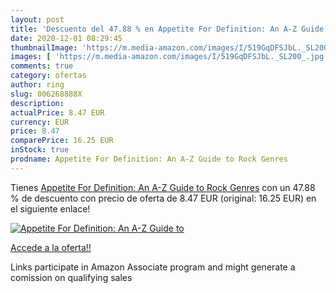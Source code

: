 ```yaml
---
layout: post
title: 'Descuento del 47.88 % en Appetite For Definition: An A-Z Guide to'
date: 2020-12-01 08:29:45
thumbnailImage: 'https://m.media-amazon.com/images/I/519GqDFSJbL._SL200_.jpg'
images: [ 'https://m.media-amazon.com/images/I/519GqDFSJbL._SL200_.jpg' ]
comments: true
category: ofertas
author: ring
slug: 006268888X
description:
actualPrice: 8.47 EUR
currency: EUR
price: 8.47
comparePrice: 16.25 EUR
inStock: true
prodname: Appetite For Definition: An A-Z Guide to Rock Genres
---
```


Tienes [Appetite For Definition: An A-Z Guide to Rock Genres](https://www.amazon.es/dp/006268888X/?tag=tolees-21) con un 47.88 % de descuento con precio de oferta de 8.47 EUR (original: 16.25 EUR) en el siguiente enlace!

[![Appetite For Definition: An A-Z Guide to](https://m.media-amazon.com/images/I/519GqDFSJbL._SL200_.jpg)](https://www.amazon.es/dp/006268888X/?tag=tolees-21)

[Accede a la oferta!!](https://www.amazon.es/dp/006268888X/?tag=tolees-21)

Links participate in Amazon Associate program and might generate a comission on qualifying sales



